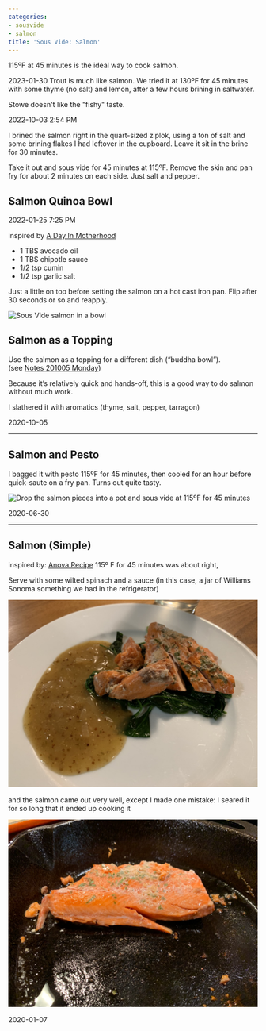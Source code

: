 ```yaml
---
categories:
- sousvide
- salmon
title: 'Sous Vide: Salmon'
---
```



115ºF at 45 minutes is the ideal way to cook salmon.


2023-01-30
Trout is much like salmon. We tried it at 130ºF for 45 minutes with some thyme (no salt) and lemon, after a few hours brining in saltwater. 

Stowe doesn't like the "fishy" taste.

2022-10-03 2:54 PM

I brined the salmon right in the quart-sized ziplok, using a ton of salt and some brining flakes I had leftover in the cupboard.  Leave it sit in the brine for 30 minutes.

Take it out and sous vide for 45 minutes at 115ºF.  Remove the skin and pan fry for about 2 minutes on each side. Just salt and pepper.



## Salmon Quinoa Bowl

2022-01-25 7:25 PM

inspired by [A Day In Motherhood](https://www.adayinmotherhood.com/chipotle-salmon-quinoa-burrito-bowl/)

* 1 TBS avocado oil
* 1 TBS chipotle sauce
* 1/2 tsp cumin
* 1/2 tsp garlic salt

Just a little on top before setting the salmon on a hot cast iron pan. Flip after 30 seconds or so and reapply.

![Sous Vide salmon in a bowl](ad5c0cb31c474a37b72524418d69afbb.jpg)



## Salmon as a Topping

Use the salmon as a topping for a different dish (“buddha bowl”). (see [Notes 201005 Monday](evernote:///view/748304/s7/57f964a4-bea8-4592-9571-2fb16d4003b0/57f964a4-bea8-4592-9571-2fb16d4003b0/))

Because it’s relatively quick and hands-off, this is a good way to do salmon without much work.

I slathered it with aromatics (thyme, salt, pepper, tarragon)

2020-10-05 

* * *

## Salmon and Pesto

I bagged it with pesto
115ºF for 45 minutes, then cooled for an hour before quick-saute on a fry pan.
Turns out quite tasty.

![Drop the salmon pieces into a pot and sous vide at 115ºF for 45 minutes](950B1899-1C6C-4674-B643-C1D3802E59E5_1_105_c.jpeg)

2020-06-30


* * *

## Salmon (Simple)

inspired by: [Anova Recipe](https://recipes.anovaculinary.com/recipe/sous-vide-salmon-2)
115º F  for 45 minutes was about right,

Serve with some wilted spinach and a sauce (in this case, a jar of Williams Sonoma something we had in the refrigerator)

![Salmon with simple sauce](assets/salmon-simple-sauce.jpg)

and the salmon came out very well, except I made one mistake: I seared it for so long that it ended up cooking it

![After sous vide, carmelize the exterior for a minute or so on a hot pan](assets/salmon-pan-seared.jpg)

2020-01-07